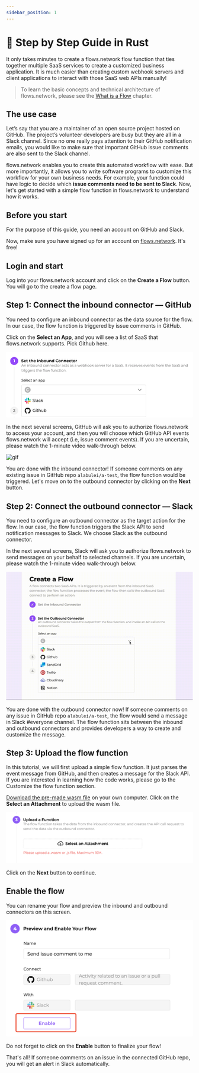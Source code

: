```yaml
---
sidebar_position: 1
---
```


# 🦀 Step by Step Guide in Rust

It only takes minutes to create a flows.network flow function that ties together multiple SaaS services to create a customized business application. It is much easier than creating custom webhook servers and client applications to interact with those SaaS web APIs manually!

> To learn the basic concepts and technical architecture of flows.network, please see the [What is a Flow](/docs/concepts/what-is-a-flow.md) chapter.

## The use case

Let’s say that you are a maintainer of an open source project hosted on GitHub. The project’s volunteer developers are busy but they are all in a Slack channel. Since no one really pays attention to their GitHub notification emails, you would like to make sure that important GitHub issue comments are also sent to the Slack channel.

flows.network enables you to create this automated workflow with ease. But more importantly, it allows you to write software programs to customize this workflow for your own business needs. For example, your function could have logic to decide which **issue comments need to be sent to Slack**. Now, let's get started with a simple flow function in flows.network to understand how it works.

## Before you start

For the purpose of this guide, you need an account on GitHub and Slack.

Now, make sure you have signed up for an account on [flows.network](https://flows.network). It's free!

## Login and start

Log into your flows.network account and click on the **Create a Flow** button. You will go to the create a flow page.

## Step 1: Connect the inbound connector — GitHub

You need to configure an inbound connector as the data source for the flow. In our case, the flow function is triggered by issue comments in GitHub.

Click on the **Select an App**, and you will see a list of SaaS that flows.network supports. Pick Github here.

![image](getting-started-01.jpg)

In the next several screens, GitHub will ask you to authorize flows.network to access your account, and then you will choose which GitHub API events flows.network will accept (i.e, issue comment events). If you are uncertain, please watch the 1-minute video walk-through below.

![gif](inbound.gif)

You are done with the inbound connector! If someone comments on any existing issue in GitHub repo `alabulei/a-test`, the flow function would be triggered. Let's move on to the outbound connector by clicking on the **Next** button.

## Step 2: Connect the outbound connector — Slack

You need to configure an outbound connector as the target action for the flow. In our case, the flow function triggers the Slack API to send notification messages to Slack. We choose Slack as the outbound connector.

In the next several screens, Slack will ask you to authorize flows.network to send messages on your behalf to selected channels. If you are uncertain, please watch the 1-minute video walk-through below.

![gif](outbound.gif)

You are done with the outbound connector now! If someone comments on any issue in GitHub repo `alabulei/a-test`, the flow would send a message in Slack #everyone channel. The flow function sits between the inbound and outbound connectors and provides developers a way to create and customize the message. 

## Step 3: Upload the flow function

In this tutorial, we will first upload a simple flow function. It just parses the event message from GitHub, and then creates a message for the Slack API. If you are interested in learning how the code works, please go to the Customize the flow function section.

[Download the pre-made wasm file](https://github.com/second-state/flow-functions/blob/main/getting-started/getting_started.wasm) on your own computer. Click on the **Select an Attachment** to upload the wasm file.

![image](getting-started-02.jpg)

Click on the **Next** button to continue.

## Enable the flow

You can rename your flow and preview the inbound and outbound connectors on this screen.

![image](getting-started-03.jpg)

Do not forget to click on the **Enable** button to finalize your flow!

That's all! If someone comments on an issue in the connected GitHub repo, you will get an alert in Slack automatically.
